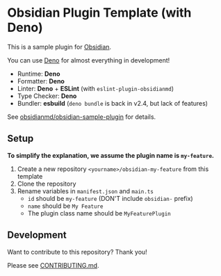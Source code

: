 # Obsidian Plugin Template (with Deno)

This is a sample plugin for [Obsidian](https://obsidian.md).

You can use [Deno](https://deno.com) for almost everything in development!

- Runtime: **Deno**
- Formatter: **Deno**
- Linter: **Deno** + **ESLint** (with `eslint-plugin-obsidianmd`)
- Type Checker: **Deno**
- Bundler: **esbuild** (`deno bundle` is back in v2.4, but lack of features)

See
[obsidianmd/obsidian-sample-plugin](https://github.com/obsidianmd/obsidian-sample-plugin)
for details.

## Setup

**To simplify the explanation, we assume the plugin name is `my-feature`.**

1. Create a new repository `<yourname>/obsidian-my-feature` from this template
2. Clone the repository
3. Rename variables in `manifest.json` and `main.ts`
   - `id` should be `my-feature` (DON'T include `obsidian-` prefix)
   - `name` should be `My Feature`
   - The plugin class name should be `MyFeaturePlugin`

## Development

Want to contribute to this repository? Thank you!

Please see [CONTRIBUTING.md](./CONTRIBUTING.md).
